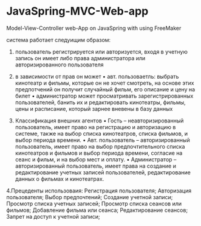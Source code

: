 # JavaSpring-MVC-Web-app
Model-View-Controller web-App on JavaSpring with using FreeMaker 

система работает следуищим образом:
 1. пользователь регистрируется или авторизуется, входя в учетную запись он имеет либо права администратора или авторизированного пользователя
 2. в зависимости от прав он может
 •	авт. пользоваетль: выбрать кинотеатр и фильмы, которые он не хочет смотреть, на основе этих предпотчений он получит случайный фильм, его описание и цену на билет
 •	администратор может просматривать зарегистрированных пользователей, банить их и редактировать кинотеатры, фильмы, цены и расписание, который зарнее вневены в базу данных
 
 3. Классификация внешних агентов
 •	Гость – неавторизированный пользователь, имеет право на регистрацию и авторизацию в системе, также на выбор списка кинотеатров, списка фильмов, и выбор периода времени.
 •	Авт. пользователь – авторизированный пользователь, имеет право на выбор предпочтительного списка кинотеатров и фильмов и выбор периода времени, согласие на сеанс и фильм, и на выбор мест и оплату.
 •	Администратор – авторизированный пользователь, имеет права на создание и редактирование учетных записей пользователей, редактирование данных о фильмах и кинотеатрах.

 4.Прецеденты использоваия:
Регистрация пользователя;
Авторизация пользователя;
Выбор предпочтений;
Создание учетной записи;
Просмотр списка  учетных записей;
Просмотр списка  сеансов или фильмов;
Добавление фильма или сеанса;
Редактирование сеансов;
Запрет на доступ к учетной записи;
